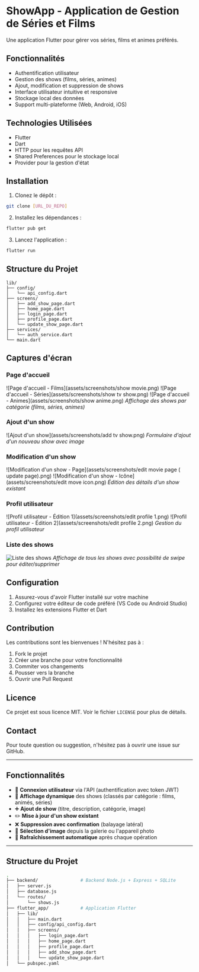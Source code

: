 # ShowApp - Application de Gestion de Séries et Films

Une application Flutter pour gérer vos séries, films et animes préférés.

## Fonctionnalités

- Authentification utilisateur
- Gestion des shows (films, séries, animes)
- Ajout, modification et suppression de shows
- Interface utilisateur intuitive et responsive
- Stockage local des données
- Support multi-plateforme (Web, Android, iOS)

## Technologies Utilisées

- Flutter
- Dart
- HTTP pour les requêtes API
- Shared Preferences pour le stockage local
- Provider pour la gestion d'état

## Installation

1. Clonez le dépôt :
```bash
git clone [URL_DU_REPO]
```

2. Installez les dépendances :
```bash
flutter pub get
```

3. Lancez l'application :
```bash
flutter run
```

## Structure du Projet

```
lib/
├── config/
│   └── api_config.dart
├── screens/
│   ├── add_show_page.dart
│   ├── home_page.dart
│   ├── login_page.dart
│   ├── profile_page.dart
│   └── update_show_page.dart
├── services/
│   └── auth_service.dart
└── main.dart
```

## Captures d'écran

### Page d'accueil
![Page d'accueil - Films](assets/screenshots/show movie.png)
![Page d'accueil - Séries](assets/screenshots/show tv show.png)
![Page d'accueil - Animes](assets/screenshots/show anime.png)
*Affichage des shows par catégorie (films, séries, animes)*

### Ajout d'un show
![Ajout d'un show](assets/screenshots/add tv show.png)
*Formulaire d'ajout d'un nouveau show avec image*

### Modification d'un show
![Modification d'un show - Page](assets/screenshots/edit movie page ( update page).png)
![Modification d'un show - Icône](assets/screenshots/edit move icon.png)
*Édition des détails d'un show existant*

### Profil utilisateur
![Profil utilisateur - Édition 1](assets/screenshots/edit profile 1.png)
![Profil utilisateur - Édition 2](assets/screenshots/edit profile 2.png)
*Gestion du profil utilisateur*

### Liste des shows
![Liste des shows](assets/screenshots/shows_list.png)
*Affichage de tous les shows avec possibilité de swipe pour éditer/supprimer*

## Configuration

1. Assurez-vous d'avoir Flutter installé sur votre machine
2. Configurez votre éditeur de code préféré (VS Code ou Android Studio)
3. Installez les extensions Flutter et Dart

## Contribution

Les contributions sont les bienvenues ! N'hésitez pas à :
1. Fork le projet
2. Créer une branche pour votre fonctionnalité
3. Commiter vos changements
4. Pousser vers la branche
5. Ouvrir une Pull Request

## Licence

Ce projet est sous licence MIT. Voir le fichier `LICENSE` pour plus de détails.

## Contact

Pour toute question ou suggestion, n'hésitez pas à ouvrir une issue sur GitHub.

---

## Fonctionnalités

- 🔐 **Connexion utilisateur** via l'API (authentification avec token JWT)
- 📄 **Affichage dynamique** des shows (classés par catégorie : films, animés, séries)
- ➕ **Ajout de show** (titre, description, catégorie, image)
- ✏️ **Mise à jour d'un show existant**
- ❌ **Suppression avec confirmation** (balayage latéral)
- 📸 **Sélection d'image** depuis la galerie ou l'appareil photo
- 🔄 **Rafraîchissement automatique** après chaque opération

---

## Structure du Projet

```bash
.
├── backend/                # Backend Node.js + Express + SQLite
│   ├── server.js
│   ├── database.js
│   └── routes/
│       └── shows.js
├── flutter_app/            # Application Flutter
│   ├── lib/
│   │   ├── main.dart
│   │   ├── config/api_config.dart
│   │   ├── screens/
│   │   │   ├── login_page.dart
│   │   │   ├── home_page.dart
│   │   │   ├── profile_page.dart
│   │   │   ├── add_show_page.dart
│   │   │   └── update_show_page.dart
│   └── pubspec.yaml